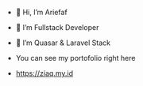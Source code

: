 - 👋 Hi, I’m Ariefaf
- 👀 I’m Fullstack Developer 
- 🌱 I’m Quasar & Laravel Stack

- You can see my portofolio right here
- https://ziaq.my.id
<!---
Arief-af/Arief-af is a ✨ special ✨ repository because its `README.md` (this file) appears on your GitHub profile.
You can click the Preview link to take a look at your changes.
--->
